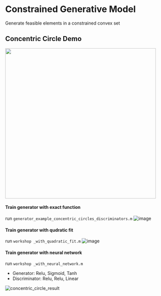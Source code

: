 # Constrained Generative Model
Generate feasible elements in a constrained convex set

## Concentric Circle Demo

<img src="https://user-images.githubusercontent.com/36635562/192328896-2d217c30-3885-4b84-b76f-f409cf7ef121.png" width="480">

#### Train generator with exact function
run `generator_example_concentric_circles_discriminators.m`
![image](https://user-images.githubusercontent.com/36635562/187001380-e8897fc2-cde5-4a28-a6dd-adbf056ccf9b.png)
#### Train generator with qudratic fit
run `workshop _with_quadratic_fit.m`
![image](https://user-images.githubusercontent.com/36635562/187001260-af94858f-c579-4d74-bd78-55cb4deb5664.png)
#### Train generator with neural network
run `workshop _with_neural_network.m`
- Generator:
Relu, Sigmoid, Tanh
- Discriminator:
Relu, Relu, Linear

![concentric_circle_result](https://user-images.githubusercontent.com/36635562/192328995-78da5dc7-08d8-493a-87b6-44e1ae9e811a.png)
